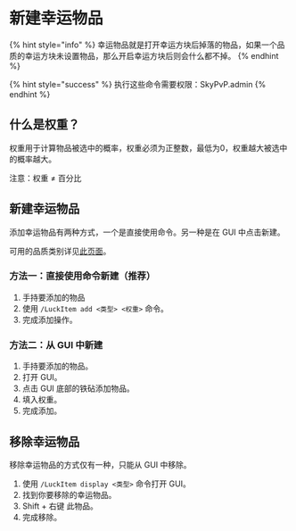 # 新建幸运物品

{% hint style="info" %}
幸运物品就是打开幸运方块后掉落的物品，如果一个品质的幸运方块未设置物品，那么开启幸运方块后则会什么都不掉。
{% endhint %}

{% hint style="success" %}
执行这些命令需要权限：SkyPvP.admin
{% endhint %}

## 什么是权重？

权重用于计算物品被选中的概率，权重必须为正整数，最低为0，权重越大被选中的概率越大。

注意：权重 ≠ 百分比

## 新建幸运物品

添加幸运物品有两种方式，一个是直接使用命令。另一种是在 GUI 中点击新建。

可用的品质类别详见[此页面](broken-reference/)。

### 方法一：直接使用命令新建（推荐）

1. 手持要添加的物品
2. 使用 `/LuckItem add <类型> <权重>` 命令。
3. 完成添加操作。

### 方法二：从 GUI 中新建

1. 手持要添加的物品。
2. 打开 GUI。
3. 点击 GUI 底部的铁砧添加物品。
4. 填入权重。
5. 完成添加。

## 移除幸运物品

移除幸运物品的方式仅有一种，只能从 GUI 中移除。

1. 使用 `/LuckItem display <类型>` 命令打开 GUI。
2. 找到你要移除的幸运物品。
3. Shift + 右键 此物品。
4. 完成移除。
